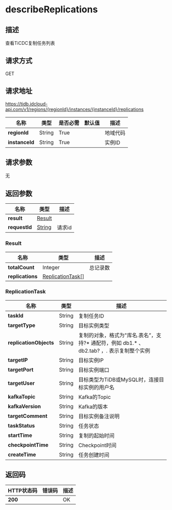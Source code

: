 # describeReplications


## 描述
查看TiCDC复制任务列表

## 请求方式
GET

## 请求地址
https://tidb.jdcloud-api.com/v1/regions/{regionId}/instances/{instanceId}/replications

|名称|类型|是否必需|默认值|描述|
|---|---|---|---|---|
|**regionId**|String|True| |地域代码|
|**instanceId**|String|True| |实例ID|

## 请求参数
无


## 返回参数
|名称|类型|描述|
|---|---|---|
|**result**|[Result](#result)| |
|**requestId**|[String](#result)|请求id|

### <div id="Result">Result</div>
|名称|类型|描述|
|---|---|---|
|**totalCount**|Integer|总记录数|
|**replications**|[ReplicationTask[]](#replicationtask)| |
### <div id="ReplicationTask">ReplicationTask</div>
|名称|类型|描述|
|---|---|---|
|**taskId**|String|复制任务ID|
|**targetType**|String|目标实例类型|
|**replicationObjects**|String|复制的对象，格式为"库名.表名”，支持?* 通配符，例如 db1.* 、 db2.tab? ，*.* 表示复制整个实例|
|**targetIP**|String|目标实例IP|
|**targetPort**|String|目标实例端口|
|**targetUser**|String|目标类型为TiDB或MySQL时，连接目标实例的用户名|
|**kafkaTopic**|String|Kafka的Topic|
|**kafkaVersion**|String|Kafka的版本|
|**targetComment**|String|目标实例备注说明|
|**taskStatus**|String|任务状态|
|**startTime**|String|复制的起始时间|
|**checkpointTime**|String|Checkpoint时间|
|**createTime**|String|任务创建时间|

## 返回码
|HTTP状态码|错误码|描述|
|---|---|---|
|**200**||OK|
